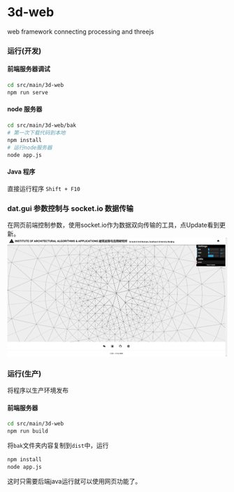 # 3d-web

web framework connecting processing and threejs

### 运行(开发)
#### 前端服务器调试
``` bash
cd src/main/3d-web
npm run serve
```
#### node 服务器
``` bash
cd src/main/3d-web/bak
# 第一次下载代码到本地
npm install 
# 运行node服务器
node app.js
```
#### Java 程序
直接运行程序 `Shift + F10`

### dat.gui 参数控制与 socket.io 数据传输
在网页前端控制参数，使用socket.io作为数据双向传输的工具，点Update看到更新。
![](fig/prtsc.png)

### 运行(生产)
将程序以生产环境发布
#### 前端服务器
``` bash
cd src/main/3d-web
npm run build
```
将`bak`文件夹内容复制到`dist`中，运行
``` bash
npm install
node app.js
```
这时只需要后端java运行就可以使用网页功能了。